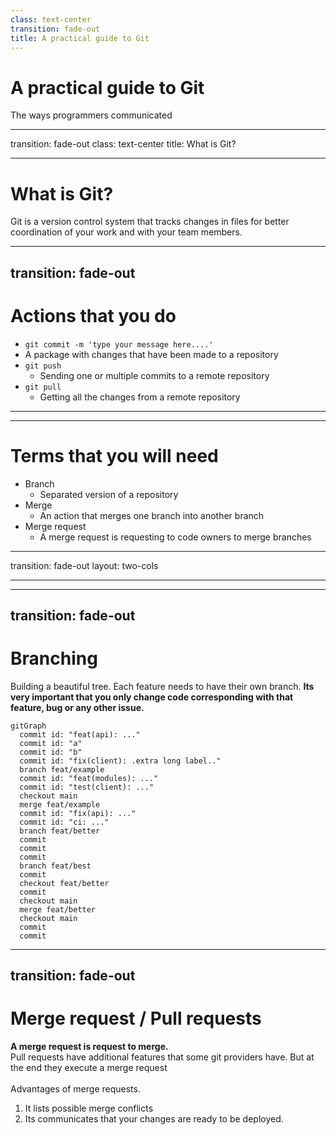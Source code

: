 ```yaml
---
class: text-center
transition: fade-out
title: A practical guide to Git
---
```


# A practical guide to Git

The ways programmers communicated

<!--
The last comment block of each slide will be treated as slide notes. It will be visible and editable in Presenter Mode along with the slide. [Read more in the docs](https://sli.dev/guide/syntax.html#notes)
-->

---

transition: fade-out
class: text-center
title: What is Git?

---

# What is Git?

Git is a version control system that tracks changes in files for better coordination of your work and with your team members.

---

## transition: fade-out

# Actions that you do

- `git commit -m 'type your message here....'`
- A package with changes that have been made to a repository
- `git push`
  - Sending one or multiple commits to a remote repository
- `git pull`
  - Getting all the changes from a remote repository

---

---

# Terms that you will need

- Branch
  - Separated version of a repository
- Merge
  - An action that merges one branch into another branch
- Merge request
  - A merge request is requesting to code owners to merge branches

---

transition: fade-out
layout: two-cols

---

<template v-slot:default>

```mermaid
%%{ init: { 'flowchart': { 'curve': 'linear' } } }%%
flowchart TB
      node1[Developer 1]
      node2[Developer 2]
      node3[Developer 3]
      node4[Developer 4]
    subgraph flow af actions
      node1--push-->server
      node2--push-->server
      node3--push-->server
      node4--push-->server
      server--pull-->node1
      server--pull-->node2
      server--pull-->node3
      server--pull-->node4
    end
    server{{Git remote repository}}
```

</template>
<template v-slot:right>

# Repository here repository there

Why do we need this?

1. Working in teams
2. Have your code always accessible form evey machine.

</template>

---

## transition: fade-out

# Branching

Building a beautiful tree. Each feature needs to have their own branch.
**Its very important that you only change code corresponding with that feature, bug or any other issue.**

```mermaid
gitGraph
  commit id: "feat(api): ..."
  commit id: "a"
  commit id: "b"
  commit id: "fix(client): .extra long label.."
  branch feat/example
  commit id: "feat(modules): ..."
  commit id: "test(client): ..."
  checkout main
  merge feat/example
  commit id: "fix(api): ..."
  commit id: "ci: ..."
  branch feat/better
  commit
  commit
  commit
  branch feat/best
  commit
  checkout feat/better
  commit
  checkout main
  merge feat/better
  checkout main
  commit
  commit
```

---

## transition: fade-out

# Merge request / Pull requests

**A merge request is request to merge.**
<br/>Pull requests have additional features that some git providers have. But at the end they execute a merge request
<br/><br/>Advantages of merge requests.

1. It lists possible merge conflicts
2. Its communicates that your changes are ready to be deployed.
